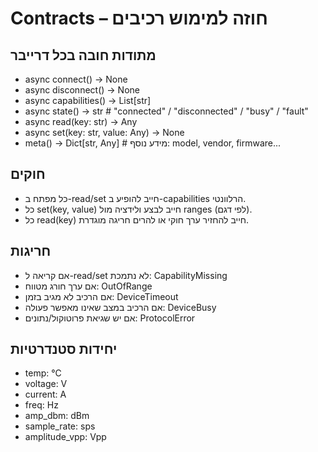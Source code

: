 # Contracts – חוזה למימוש רכיבים

## מתודות חובה בכל דרייבר
- async connect() -> None
- async disconnect() -> None
- async capabilities() -> List[str]
- async state() -> str          # "connected" / "disconnected" / "busy" / "fault"
- async read(key: str) -> Any
- async set(key: str, value: Any) -> None
- meta() -> Dict[str, Any]       # מידע נוסף: model, vendor, firmware...

## חוקים
- כל מפתח ב-read/set חייב להופיע ב-capabilities הרלוונטי.
- כל set(key, value) חייב לבצע ולידציה מול ranges (לפי דגם).
- כל read(key) חייב להחזיר ערך חוקי או להרים חריגה מוגדרת.

## חריגות
- אם קריאה ל-read/set לא נתמכת: CapabilityMissing
- אם ערך חורג מטווח: OutOfRange
- אם הרכיב לא מגיב בזמן: DeviceTimeout
- אם הרכיב במצב שאינו מאפשר פעולה: DeviceBusy
- אם יש שגיאת פרוטוקול/נתונים: ProtocolError

## יחידות סטנדרטיות
- temp: °C
- voltage: V
- current: A
- freq: Hz
- amp_dbm: dBm
- sample_rate: sps
- amplitude_vpp: Vpp
